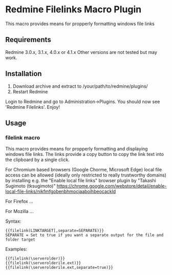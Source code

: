 Redmine Filelinks Macro Plugin
==================================

This macro provides means for propperly formatting windows file links

Requirements
------------

Redmine 3.0.x, 3.1.x, 4.0.x or 4.1.x
Other versions are not tested but may work.

Installation
------------
1. Download archive and extract to /your/path/to/redmine/plugins/
2. Restart Redmine

Login to Redmine and go to Administration->Plugins. You should now see 'Redmine Filelinks'. Enjoy!

Usage
------------

### filelink macro

This macro provides means for propperly formatting and displaying windows file links.
The links provide a copy button to copy the link text into the clipboard by a single click.

For Chromium based browsers (Google Chorme, Microsoft Edge) local file access can be allowed
(ideally only restricted to really trustworthy domains)	by installing e.g. the
"Enable local file links" browser plugin by "Takashi Sugimoto (tksugimoto)"
https://chrome.google.com/webstore/detail/enable-local-file-links/nikfmfgobenbhmocjaaboihbeocackld
	
For Firefox 
...

For Mozilla
...

Syntax:

	{{filelink(LINKTARGET[,separate=SEPARATE)}}
	SEPARATE = Set to true if you want a separate output for the file and folder target
  
Examples:

	{{filelink(\serverolder)}}
	{{filelink(\serverolderile.ext)}}
	{{filelink(\serverolderile.ext,separate=true)}}
